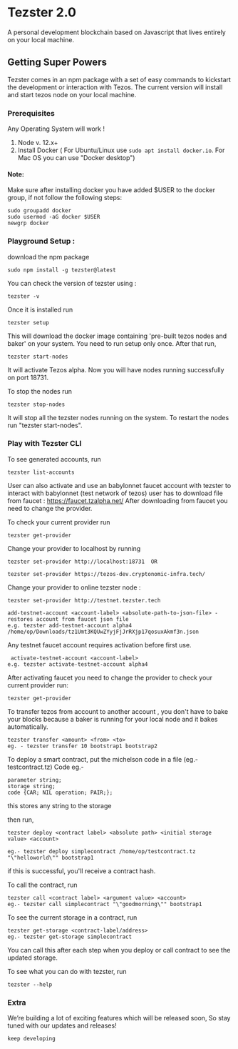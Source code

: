 # Tezster 2.0
A personal development blockchain based on Javascript that lives entirely on your local machine.

## Getting Super Powers

Tezster comes in an npm package with a set of easy commands to kickstart the development or interaction with Tezos. The current version will install and start tezos node on your local machine.

### Prerequisites

Any Operating System will work !

1. Node v. 12.x+
2. Install Docker ( For Ubuntu/Linux use ``` sudo apt install docker.io ```. For Mac OS you can use "Docker desktop")

#### Note:
Make sure after installing docker you have added \$USER to the docker group, if not follow the following steps:

```
sudo groupadd docker
sudo usermod -aG docker $USER
newgrp docker
```

### Playground Setup :

download the npm package

```
sudo npm install -g tezster@latest
```
You can check the version of tezster using :

```
tezster -v
```
Once it is installed run

```
tezster setup
```
This will download the docker image containing 'pre-built tezos nodes and baker' on your system. You need to run setup only once. After that run,

```
tezster start-nodes
```
It will activate Tezos alpha. Now you will have nodes running successfully on port 18731.


To stop the nodes run

```
tezster stop-nodes
```
It will stop all the tezster nodes running on the system. To restart the nodes run "tezster start-nodes".


### Play with Tezster CLI 

To see generated accounts, run

```
tezster list-accounts
``` 
User can also activate and use an babylonnet faucet account with tezster to interact with babylonnet (test network of tezos) user has to download file from faucet : https://faucet.tzalpha.net/ After downloading from faucet you need to change the provider.

To check your current provider run

```
tezster get-provider

```
Change your provider to localhost by running

```
tezster set-provider http://localhost:18731  OR

tezster set-provider https://tezos-dev.cryptonomic-infra.tech/

```

Change your provider to online tezster node :

```
tezster set-provider http://testnet.tezster.tech

```


```
add-testnet-account <account-label> <absolute-path-to-json-file> - restores account from faucet json file
e.g. tezster add-testnet-account alpha4 /home/op/Downloads/tz1Umt3KQUwZYyjFjJrRXjp17qosuxAkmf3n.json

```
Any testnet faucet account requires activation before first use.

```
 activate-testnet-account <account-label>
e.g. tezster activate-testnet-account alpha4

```

After activating faucet you need to change the provider to check your current provider run:

```
tezster get-provider

```

To transfer tezos from account to another account , you don't have to bake your blocks because a baker is running for your local node and it bakes automatically.
```
tezster transfer <amount> <from> <to> 
eg. - tezster transfer 10 bootstrap1 bootstrap2

```
To deploy a smart contract, put the michelson code in  a file (eg.- testcontract.tz) Code eg.-

```
parameter string;
storage string;
code {CAR; NIL operation; PAIR;};

```
this stores any string to the storage

then run,

```
tezster deploy <contract label> <absolute path> <initial storage value> <account>

eg.- tezster deploy simplecontract /home/op/testcontract.tz "\"helloworld\"" bootstrap1

```
if this is successful, you'll receive a contract hash.

To call the contract, run

```
tezster call <contract label> <argument value> <account>
eg.- tezster call simplecontract "\"goodmorning\"" bootstrap1

```

To see the current storage in a contract, run

```
tezster get-storage <contract-label/address>
eg.- tezster get-storage simplecontract

```
You can call this after each step when you deploy or call contract to see the updated storage.

To see what you can do with tezster, run

```
tezster --help
```

### Extra

We’re building a lot of exciting features which will be released soon, So stay tuned with our updates and releases!

```
keep developing
```






